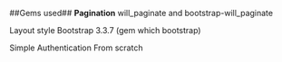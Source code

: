 
##Gems used##
**Pagination**
will_paginate and bootstrap-will_paginate

Layout style
Bootstrap 3.3.7 (gem which bootstrap)

Simple Authentication
From scratch


